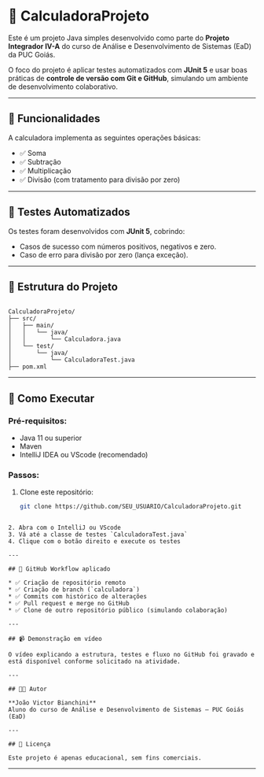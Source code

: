 
# 🧮 CalculadoraProjeto

Este é um projeto Java simples desenvolvido como parte do **Projeto Integrador IV-A** do curso de Análise e Desenvolvimento de Sistemas (EaD) da PUC Goiás.

O foco do projeto é aplicar testes automatizados com **JUnit 5** e usar boas práticas de **controle de versão com Git e GitHub**, simulando um ambiente de desenvolvimento colaborativo.

---

## 🔧 Funcionalidades

A calculadora implementa as seguintes operações básicas:

- ✅ Soma
- ✅ Subtração
- ✅ Multiplicação
- ✅ Divisão (com tratamento para divisão por zero)

---

## 🧪 Testes Automatizados

Os testes foram desenvolvidos com **JUnit 5**, cobrindo:

- Casos de sucesso com números positivos, negativos e zero.
- Caso de erro para divisão por zero (lança exceção).

---

## 📂 Estrutura do Projeto

```

CalculadoraProjeto/
├── src/
│   ├── main/
│   │   └── java/
│   │       └── Calculadora.java
│   └── test/
│       └── java/
│           └── CalculadoraTest.java
├── pom.xml

````

---

## 🚀 Como Executar

### Pré-requisitos:
- Java 11 ou superior
- Maven
- IntelliJ IDEA ou VScode (recomendado)

### Passos:
1. Clone este repositório:
   ```bash
   git clone https://github.com/SEU_USUARIO/CalculadoraProjeto.git
````

2. Abra com o IntelliJ ou VScode
3. Vá até a classe de testes `CalculadoraTest.java`
4. Clique com o botão direito e execute os testes

---

## 🔀 GitHub Workflow aplicado

* ✅ Criação de repositório remoto
* ✅ Criação de branch (`calculadora`)
* ✅ Commits com histórico de alterações
* ✅ Pull request e merge no GitHub
* ✅ Clone de outro repositório público (simulando colaboração)

---

## 📹 Demonstração em vídeo

O vídeo explicando a estrutura, testes e fluxo no GitHub foi gravado e está disponível conforme solicitado na atividade.

---

## 👨‍💻 Autor

**João Victor Bianchini**
Aluno do curso de Análise e Desenvolvimento de Sistemas – PUC Goiás (EaD)

---

## 📄 Licença

Este projeto é apenas educacional, sem fins comerciais.

````

---
